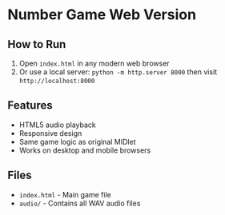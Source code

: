 # Number Game Web Version

## How to Run
1. Open `index.html` in any modern web browser
2. Or use a local server: `python -m http.server 8000` then visit `http://localhost:8000`

## Features
- HTML5 audio playback
- Responsive design
- Same game logic as original MIDlet
- Works on desktop and mobile browsers

## Files
- `index.html` - Main game file
- `audio/` - Contains all WAV audio files